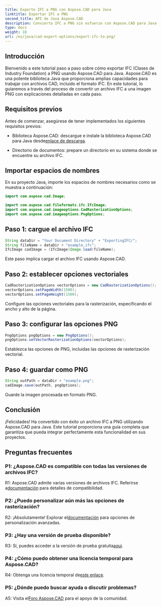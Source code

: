 ```yaml
---
title: Exporte IFC a PNG con Aspose.CAD para Java
linktitle: Exportar IFC a PNG
second_title: API de Java Aspose.CAD
description: Convierta IFC a PNG sin esfuerzo con Aspose.CAD para Java. Sigue nuestro tutorial paso a paso.
type: docs
weight: 18
url: /es/java/cad-export-options/export-ifc-to-png/
---
```

## Introducción

Bienvenido a este tutorial paso a paso sobre cómo exportar IFC (Clases de Industry Foundation) a PNG usando Aspose.CAD para Java. Aspose.CAD es una potente biblioteca Java que proporciona amplias capacidades para trabajar con archivos CAD, incluido el formato IFC. En este tutorial, lo guiaremos a través del proceso de convertir un archivo IFC a una imagen PNG con explicaciones detalladas en cada paso.

## Requisitos previos

Antes de comenzar, asegúrese de tener implementados los siguientes requisitos previos:

-  Biblioteca Aspose.CAD: descargue e instale la biblioteca Aspose.CAD para Java desde[enlace de descarga](https://releases.aspose.com/cad/java/).

- Directorio de documentos: prepare un directorio en su sistema donde se encuentre su archivo IFC.

## Importar espacios de nombres

En su proyecto Java, importe los espacios de nombres necesarios como se muestra a continuación:

```java
import com.aspose.cad.Image;

import com.aspose.cad.fileformats.ifc.IfcImage;
import com.aspose.cad.imageoptions.CadRasterizationOptions;
import com.aspose.cad.imageoptions.PngOptions;
```

## Paso 1: cargue el archivo IFC

```java
String dataDir = "Your Document Directory" + "ExportingIFC/";
String fileName = dataDir + "example.ifc";
IfcImage cadImage = (IfcImage)Image.load(fileName);
```

Este paso implica cargar el archivo IFC usando Aspose.CAD.

## Paso 2: establecer opciones vectoriales

```java
CadRasterizationOptions vectorOptions = new CadRasterizationOptions();
vectorOptions.setPageWidth(1500);
vectorOptions.setPageHeight(1500);
```

Configure las opciones vectoriales para la rasterización, especificando el ancho y alto de la página.

## Paso 3: configurar las opciones PNG

```java
PngOptions pngOptions = new PngOptions();
pngOptions.setVectorRasterizationOptions(vectorOptions);
```

Establezca las opciones de PNG, incluidas las opciones de rasterización vectorial.

## Paso 4: guardar como PNG

```java
String outPath = dataDir + "example.png";
cadImage.save(outPath, pngOptions);
```

Guarde la imagen procesada en formato PNG.

## Conclusión

¡Felicidades! Ha convertido con éxito un archivo IFC a PNG utilizando Aspose.CAD para Java. Este tutorial proporciona una guía completa que garantiza que pueda integrar perfectamente esta funcionalidad en sus proyectos.

## Preguntas frecuentes

### P1: ¿Aspose.CAD es compatible con todas las versiones de archivos IFC?

 R1: Aspose.CAD admite varias versiones de archivos IFC. Referirse a[documentación](https://reference.aspose.com/cad/java/) para detalles de compatibilidad.

### P2: ¿Puedo personalizar aún más las opciones de rasterización?

 R2: ¡Absolutamente! Explorar el[documentación](https://reference.aspose.com/cad/java/) para opciones de personalización avanzadas.

### P3: ¿Hay una versión de prueba disponible?

R3: Sí, puedes acceder a la versión de prueba gratuita[aquí](https://releases.aspose.com/).

### P4: ¿Cómo puedo obtener una licencia temporal para Aspose.CAD?

 R4: Obtenga una licencia temporal de[este enlace](https://purchase.aspose.com/temporary-license/).

### P5: ¿Dónde puedo buscar ayuda o discutir problemas?

A5: Visita el[Foro Aspose.CAD](https://forum.aspose.com/c/cad/19) para el apoyo de la comunidad.
